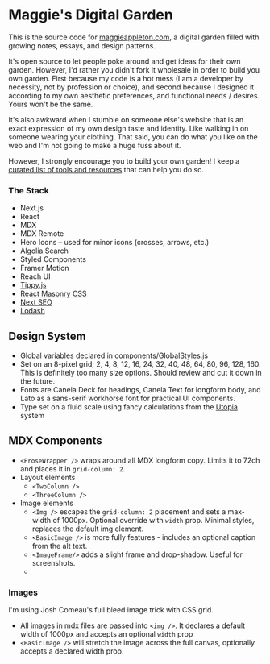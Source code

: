 # Maggie's Digital Garden

This is the source code for [maggieappleton.com](https://maggieappleton.com), a digital garden filled with growing notes, essays, and design patterns.

It's open source to let people poke around and get ideas for their own garden. However, I'd rather you didn't fork it wholesale in order to build you own garden. First because my code is a hot mess (I am a developer by necessity, not by profession or choice), and second because I designed it according to my own aesthetic preferences, and functional needs / desires. Yours won't be the same.

It's also awkward when I stumble on someone else's website that is an exact expression of my own design taste and identity. Like walking in on someone wearing your clothing. That said, you can do what you like on the web and I'm not going to make a huge fuss about it.

However, I strongly encourage you to build your own garden! I keep a [curated list of tools and resources](https://github.com/MaggieAppleton/digital-gardeners) that can help you do so.

### The Stack

- Next.js
- React
- MDX
- MDX Remote
- Hero Icons – used for minor icons (crosses, arrows, etc.)
- Algolia Search
- Styled Components
- Framer Motion
- Reach UI
- [Tippy.js](https://atomiks.github.io/tippyjs/)
- [React Masonry CSS](https://github.com/paulcollett/react-masonry-css)
- [Next SEO](https://github.com/garmeeh/next-seo)
- [Lodash](https://lodash.com/)

## Design System

- Global variables declared in components/GlobalStyles.js
- Set on an 8-pixel grid; 2, 4, 8, 12, 16, 24, 32, 40, 48, 64, 80, 96, 128, 160. This is definitely too many size options. Should review and cut it down in the future.
- Fonts are Canela Deck for headings, Canela Text for longform body, and Lato as a sans-serif workhorse font for practical UI components.
- Type set on a fluid scale using fancy calculations from the [Utopia](https://utopia.fyi/type/calculator) system

## MDX Components

- `<ProseWrapper />` wraps around all MDX longform copy. Limits it to 72ch and places it in `grid-column: 2`.
- Layout elements
  - `<TwoColumn />`
  - `<ThreeColumn />`
- Image elements
  - `<Img />` escapes the `grid-column: 2` placement and sets a max-width of 1000px. Optional override with `width` prop. Minimal styles, replaces the default img element.
  - `<BasicImage />` is more fully features - includes an optional caption from the alt text.
  - `<ImageFrame/>` adds a slight frame and drop-shadow. Useful for screenshots.
  - 

### Images

I'm using Josh Comeau's full bleed image trick with CSS grid.
* All images in mdx files are passed into `<img />`. It declares a default width of 1000px and accepts an optional `width` prop
* `<BasicImage />` will stretch the image across the full canvas, optionally accepts a declared width prop.
